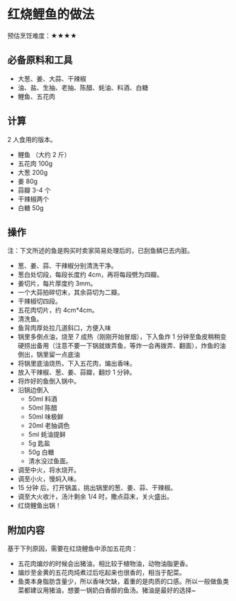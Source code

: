 # 红烧鲤鱼的做法

预估烹饪难度：★★★★

## 必备原料和工具

- 大葱、姜、大蒜、干辣椒
- 油、盐、生抽、老抽、陈醋、蚝油、料酒、白糖
- 鲤鱼、五花肉

## 计算

 2 人食用的版本。

- 鲤鱼 （大约 2 斤）
- 五花肉 100g
- 大葱 200g
- 姜 80g
- 蒜瓣 3-4 个
- 干辣椒两个
- 白糖 50g

## 操作

注：下文所述的鱼是购买时卖家简易处理后的，已刮鱼鳞已去内脏。

- 葱、姜、蒜、干辣椒分别清洗干净。
- 葱白处切段，每段长度约 4cm，再将每段劈为四瓣。
- 姜切片，每片厚度约 3mm。
- 一个大蒜拍碎切末，其余蒜切为二瓣。
- 干辣椒切四段。
- 五花肉切片，约 4cm*4cm。
- 清洗鱼。
- 鱼背肉厚处拉几道斜口，方便入味
- 锅里多倒点油，烧至 7 成热（刚刚开始冒烟），下入鱼炸 1 分钟至鱼皮稍稍变硬捞出备用（注意不要一下锅就拨弄鱼，等炸一会再拨弄、翻面），炸鱼的油倒出，锅里留一点底油
- 将锅里底油烧热，下入五花肉，煸出香味。
- 放入干辣椒、葱、姜、蒜瓣，翻炒 1 分钟。
- 将炸好的鱼倒入锅中。
- 沿锅边倒入
  - 50ml 料酒
  - 50ml 陈醋
  - 50ml 味极鲜
  - 20ml 老抽调色
  - 5ml 蚝油提鲜
  - 5g 匙盐
  - 50g 白糖
  - 清水没过鱼面。
- 调至中火，将水烧开。
- 调至小火，慢焖入味。
- 15 分钟 后，打开锅盖，挑出锅里的葱、姜、蒜、干辣椒。
- 调至大火收汁，汤汁剩余 1/4 时，撒点蒜末，关火盛出。
- 红烧鲤鱼出锅！

## 附加内容

基于下列原因，需要在红烧鲤鱼中添加五花肉：

- 五花肉煸炒的时候会出猪油，相比较于植物油，动物油脂更香。
- 煸炒至金黄的五花肉炖煮过后吃起来也很香的，相当于配菜。
- 鱼类本身脂肪含量少，所以香味欠缺，着重的是肉质的口感。所以一般做鱼类菜都建议用猪油，想要一锅奶白香醇的鱼汤。猪油是最好的选择~
